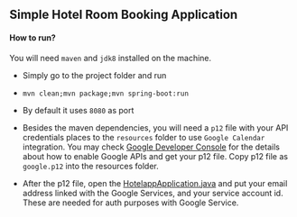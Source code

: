 ## Simple Hotel Room Booking Application
#### How to run?

You will need `maven` and `jdk8` installed on the machine.

- Simply go to the project folder and run
 - `mvn clean;mvn package;mvn spring-boot:run`
 - By default it uses `8080` as port


- Besides the maven dependencies, you will need a `p12` file with your API credentials places to the `resources` folder to use `Google Calendar` integration. You may check [Google Developer Console](https://console.developers.google.com/) for the details about how to enable Google APIs and get your p12 file. Copy p12 file as `google.p12` into the resources folder.
- After the p12 file, open the [HotelappApplication.java](https://github.com/durmusdeniz/hotel_service/blob/master/src/main/java/la/demo/hotelapp/HotelappApplication.java) and put your email address linked with the Google Services, and your service account id. These are needed for auth purposes with Google Service.